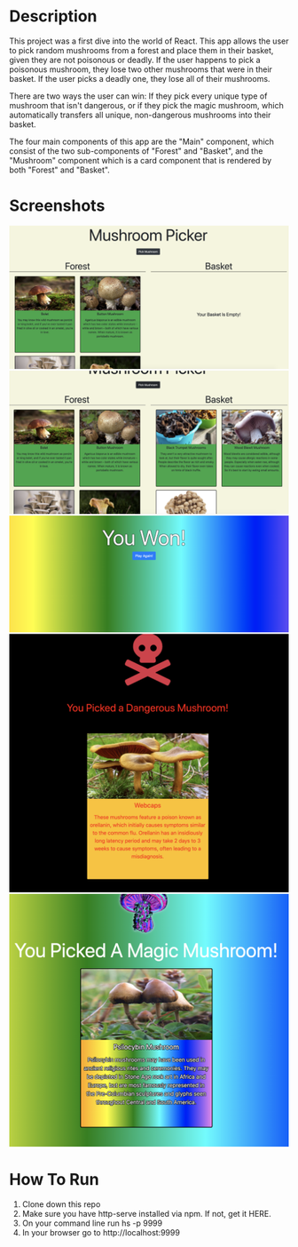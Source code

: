 # Description
This project was a first dive into the world of React.  This app allows the user to pick random mushrooms from a forest and place them in their basket, given they are not poisonous or deadly.  If the user happens to pick a poisonous mushroom, they lose two other mushrooms that were in their basket.  If the user picks a deadly one, they lose all of their mushrooms.  

There are two ways the user can win: If they pick every unique type of mushroom that isn't dangerous, or if they pick the magic mushroom, which automatically transfers all unique, non-dangerous mushrooms into their basket.  

The four main components of this app are the "Main" component, which consist of the two sub-components of "Forest" and "Basket", and the "Mushroom" component which is a card component that is rendered by both "Forest" and "Basket".

# Screenshots
![mushroomPicker1](screenshots/mushroomPicker1.png)
![mushroomPicker2](screenshots/mushroomPicker2.png)
![mushroomPicker3](screenshots/mushroomPicker3.png)
![mushroomPicker4](screenshots/mushroomPicker4.png)
![mushroomPicker5](screenshots/mushroomPicker5.png)
# How To Run
1. Clone down this repo
2. Make sure you have http-serve installed via npm. If not, get it HERE.
3. On your command line run hs -p 9999
4. In your browser go to http://localhost:9999